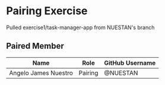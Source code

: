 # Pairing Exercise
Pulled exercise1/task-manager-app from NUESTAN's branch

## Paired Member
| Name                      | Role                | GitHub Username      |
|---------------------------|---------------------|----------------------|
| Angelo James Nuestro      | Pairing             | @NUESTAN             |


